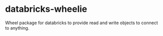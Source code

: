 # databricks-wheelie
Wheel package for databricks to provide read and write objects to connect to anything.
